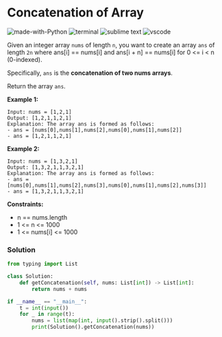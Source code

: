 # Concatenation of Array
![made-with-Python](https://img.shields.io/badge/Made%20with-Python-007396.svg)
![terminal](https://img.shields.io/badge/Windows%20Terminal-4D4D4D?logo=windows%20terminal&logoColor=white)
![sublime text](https://img.shields.io/badge/sublime_text-%23575757.svg?logo=sublime-text&logoColor=important)
![vscode](https://img.shields.io/badge/Visual_Studio_Code-0078D4?logo=visual%20studio%20code&logoColor=white)

Given an integer array `nums` of length `n`, you want to create an array `ans` of length `2n` where ans[i] == nums[i] and ans[i + n] == nums[i] for 0 <= i < n (0-indexed).

Specifically, `ans` is the **concatenation of two nums arrays**.

Return the array `ans`.

__Example 1:__
```
Input: nums = [1,2,1]
Output: [1,2,1,1,2,1]
Explanation: The array ans is formed as follows:
- ans = [nums[0],nums[1],nums[2],nums[0],nums[1],nums[2]]
- ans = [1,2,1,1,2,1]
```
__Example 2:__
```
Input: nums = [1,3,2,1]
Output: [1,3,2,1,1,3,2,1]
Explanation: The array ans is formed as follows:
- ans = [nums[0],nums[1],nums[2],nums[3],nums[0],nums[1],nums[2],nums[3]]
- ans = [1,3,2,1,1,3,2,1]
```

__Constraints:__
- n == nums.length
- 1 <= n <= 1000
- 1 <= nums[i] <= 1000

### Solution
```py
from typing import List

class Solution:
    def getConcatenation(self, nums: List[int]) -> List[int]:
        return nums + nums

if __name__ == "__main__":
    t = int(input())
    for _ in range(t):
        nums = list(map(int, input().strip().split()))
        print(Solution().getConcatenation(nums))
```